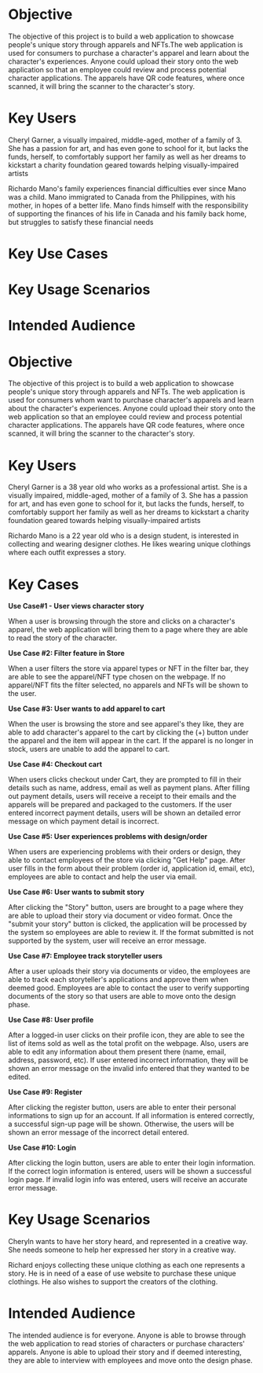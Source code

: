 # Objective 
The objective of this project is to build a web application to showcase people's unique story through apparels and NFTs.The web application is used for consumers to purchase a character's apparel and learn about the character's experiences. Anyone could upload their story onto the web application so that an employee could review and process potential character applications. The apparels have QR code features, where once scanned, it will bring the scanner to the character's story.
# Key Users
Cheryl Garner, a visually impaired, middle-aged, mother of a family of 3. She has a passion for art, and has even gone to school for it, but lacks the funds, herself, to comfortably support her family as well as her dreams to kickstart a charity foundation geared towards helping visually-impaired artists

 Richardo Mano's family experiences financial difficulties ever since Mano was a child. Mano immigrated to Canada from the Philippines, with his mother, in hopes of a better life. Mano finds himself with the responsibility of supporting the finances of his life in Canada and his family back home, but struggles to satisfy these financial needs
# Key Use Cases

# Key Usage Scenarios

# Intended Audience

# Objective 
The objective of this project is to build a web application to showcase people's unique story through apparels and NFTs. The web application is used for consumers whom want to purchase character's apparels and learn about the character's experiences. Anyone could upload their story onto the web application so that an employee could review and process potential character applications. The apparels have QR code features, where once scanned, it will bring the scanner to the character's story.

# Key Users
Cheryl Garner is a 38 year old who works as a professional artist. She is a visually impaired, middle-aged, mother of a family of 3. She has a passion for art, and has even gone to school for it, but lacks the funds, herself, to comfortably support her family as well as her dreams to kickstart a charity foundation geared towards helping visually-impaired artists

Richardo Mano is a 22 year old who is a design student, is interested in collecting and wearing designer clothes. He likes wearing unique clothings where each outfit expresses a story.

# Key Cases
**Use Case#1 - User views character story**

When a user is browsing through the store and clicks on a character's apparel, the web application will bring them to a page where they are able to read the story of the character. 

**Use Case #2: Filter feature in Store**

When a user filters the store via apparel types or NFT in the filter bar, they are able to see the apparel/NFT type chosen on the webpage. If no apparel/NFT fits the filter selected, no apparels and NFTs will be shown to the user. 

**Use Case #3: User wants to add apparel to cart**

When the user is browsing the store and see apparel's they like, they are able to add character's apparel to the cart by clicking the (+) button under the apparel and the item will appear in the cart. If the apparel is no longer in stock, users are unable to add the apparel to cart.

**Use Case #4: Checkout cart**

When users clicks checkout under Cart, they are prompted to fill in their details such as name, address, email as well as payment plans. After filling out payment details, users will receive a receipt to their emails and the apparels will be prepared and packaged to the customers. If the user entered incorrect payment details, users will be shown an detailed error message on which payment detail is incorrect.

**Use Case #5: User experiences problems with design/order**

When users are experiencing problems with their orders or design, they able to contact employees of the store via clicking "Get Help" page. After user fills in the form about their problem (order id, application id, email, etc), employees are able to contact and help the user via email. 

**Use Case #6: User wants to submit story**

After clicking the "Story" button, users are brought to a page where they are able to upload their story via document or video format. Once the "submit your story" button is clicked, the application will be processed by the system so employees are able to review it. If the format submitted is not supported by the system, user will receive an error message.

**Use Case #7: Employee track storyteller users**

After a user uploads their story via documents or video, the employees are able to track each storyteller's applications and approve them when deemed good. Employees are able to contact the user to verify supporting documents of the story so that users are able to move onto the design phase.

**Use Case #8: User profile**

After a logged-in user clicks on their profile icon, they are able to see the list of items sold as well as the total profit on the webpage. Also, users are able to edit any information about them present there (name, email, address, password, etc). If user entered incorrect information, they will be shown an error message on the invalid info entered that they wanted to be edited.

**Use Case #9: Register**

After clicking the register button, users are able to enter their personal informations to sign up for an account. If all information is entered correctly, a successful sign-up page will be shown. Otherwise, the users will be shown an error message of the incorrect detail entered.

**Use Case #10: Login**

After clicking the login button, users are able to enter their login information. If the correct login information is entered, users will be shown a successful login page. If invalid login info was entered, users will receive an accurate error message.

# Key Usage Scenarios
Cheryln wants to have her story heard, and represented in a creative way. She needs someone to help her expressed her story in a creative way.

Richard enjoys collecting these unique clothing as each one represents a story. He is in need of a ease of use website to purchase these unique clothings. He also wishes to support the creators of the clothing.

# Intended Audience
The intended audience is for everyone. Anyone is able to browse through the web application to read stories of characters or purchase characters' apparels. Anyone is able to upload their story and if deemed interesting, they are able to interview with employees and move onto the design phase. 
